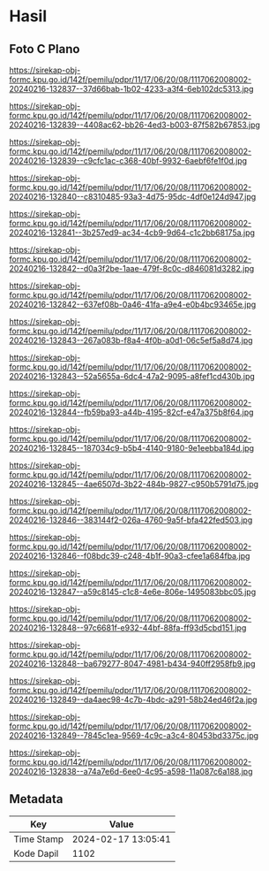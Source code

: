 # Hasil

## Foto C Plano

https://sirekap-obj-formc.kpu.go.id/142f/pemilu/pdpr/11/17/06/20/08/1117062008002-20240216-132837--37d66bab-1b02-4233-a3f4-6eb102dc5313.jpg

https://sirekap-obj-formc.kpu.go.id/142f/pemilu/pdpr/11/17/06/20/08/1117062008002-20240216-132839--4408ac62-bb26-4ed3-b003-87f582b67853.jpg

https://sirekap-obj-formc.kpu.go.id/142f/pemilu/pdpr/11/17/06/20/08/1117062008002-20240216-132839--c9cfc1ac-c368-40bf-9932-6aebf6fe1f0d.jpg

https://sirekap-obj-formc.kpu.go.id/142f/pemilu/pdpr/11/17/06/20/08/1117062008002-20240216-132840--c8310485-93a3-4d75-95dc-4df0e124d947.jpg

https://sirekap-obj-formc.kpu.go.id/142f/pemilu/pdpr/11/17/06/20/08/1117062008002-20240216-132841--3b257ed9-ac34-4cb9-9d64-c1c2bb68175a.jpg

https://sirekap-obj-formc.kpu.go.id/142f/pemilu/pdpr/11/17/06/20/08/1117062008002-20240216-132842--d0a3f2be-1aae-479f-8c0c-d846081d3282.jpg

https://sirekap-obj-formc.kpu.go.id/142f/pemilu/pdpr/11/17/06/20/08/1117062008002-20240216-132842--637ef08b-0a46-41fa-a9e4-e0b4bc93465e.jpg

https://sirekap-obj-formc.kpu.go.id/142f/pemilu/pdpr/11/17/06/20/08/1117062008002-20240216-132843--267a083b-f8a4-4f0b-a0d1-06c5ef5a8d74.jpg

https://sirekap-obj-formc.kpu.go.id/142f/pemilu/pdpr/11/17/06/20/08/1117062008002-20240216-132843--52a5655a-6dc4-47a2-9095-a8fef1cd430b.jpg

https://sirekap-obj-formc.kpu.go.id/142f/pemilu/pdpr/11/17/06/20/08/1117062008002-20240216-132844--fb59ba93-a44b-4195-82cf-e47a375b8f64.jpg

https://sirekap-obj-formc.kpu.go.id/142f/pemilu/pdpr/11/17/06/20/08/1117062008002-20240216-132845--187034c9-b5b4-4140-9180-9e1eebba184d.jpg

https://sirekap-obj-formc.kpu.go.id/142f/pemilu/pdpr/11/17/06/20/08/1117062008002-20240216-132845--4ae6507d-3b22-484b-9827-c950b5791d75.jpg

https://sirekap-obj-formc.kpu.go.id/142f/pemilu/pdpr/11/17/06/20/08/1117062008002-20240216-132846--383144f2-026a-4760-9a5f-bfa422fed503.jpg

https://sirekap-obj-formc.kpu.go.id/142f/pemilu/pdpr/11/17/06/20/08/1117062008002-20240216-132846--f08bdc39-c248-4b1f-90a3-cfee1a684fba.jpg

https://sirekap-obj-formc.kpu.go.id/142f/pemilu/pdpr/11/17/06/20/08/1117062008002-20240216-132847--a59c8145-c1c8-4e6e-806e-1495083bbc05.jpg

https://sirekap-obj-formc.kpu.go.id/142f/pemilu/pdpr/11/17/06/20/08/1117062008002-20240216-132848--97c6681f-e932-44bf-88fa-ff93d5cbd151.jpg

https://sirekap-obj-formc.kpu.go.id/142f/pemilu/pdpr/11/17/06/20/08/1117062008002-20240216-132848--ba679277-8047-4981-b434-940ff2958fb9.jpg

https://sirekap-obj-formc.kpu.go.id/142f/pemilu/pdpr/11/17/06/20/08/1117062008002-20240216-132849--da4aec98-4c7b-4bdc-a291-58b24ed46f2a.jpg

https://sirekap-obj-formc.kpu.go.id/142f/pemilu/pdpr/11/17/06/20/08/1117062008002-20240216-132849--7845c1ea-9569-4c9c-a3c4-80453bd3375c.jpg

https://sirekap-obj-formc.kpu.go.id/142f/pemilu/pdpr/11/17/06/20/08/1117062008002-20240216-132838--a74a7e6d-6ee0-4c95-a598-11a087c6a188.jpg


## Metadata

| Key        | Value               |
| ---------- | ------------------- |
| Time Stamp | 2024-02-17 13:05:41 |
| Kode Dapil | 1102                |



